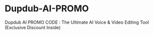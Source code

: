 # Dupdub-AI-PROMO
Dupdub AI PROMO CODE : The Ultimate AI Voice &amp; Video Editing Tool (Exclusive Discount Inside)
